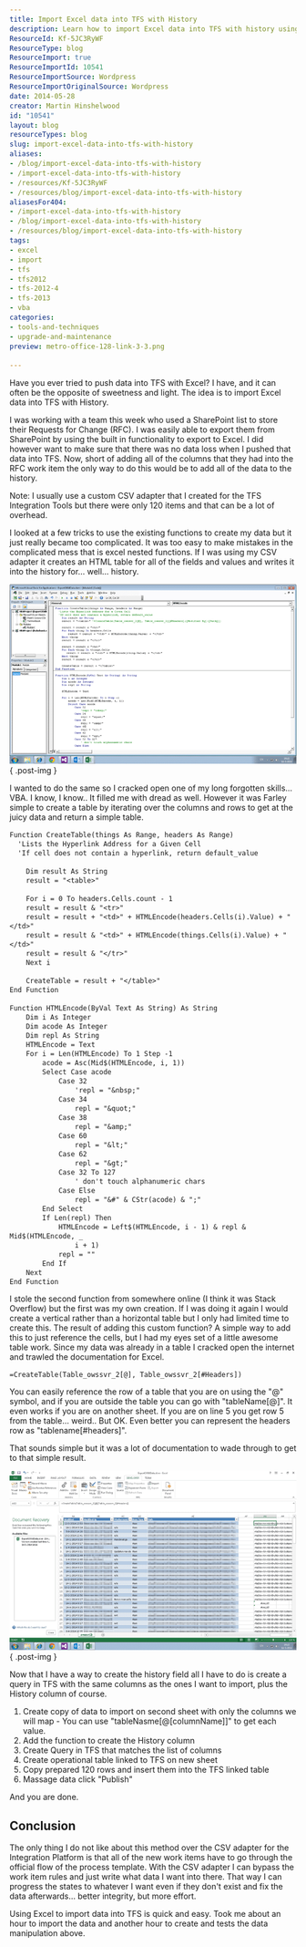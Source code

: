 ```yaml
---
title: Import Excel data into TFS with History
description: Learn how to import Excel data into TFS with history using VBA. Simplify your workflow and ensure data integrity with this step-by-step guide!
ResourceId: Kf-5JC3RyWF
ResourceType: blog
ResourceImport: true
ResourceImportId: 10541
ResourceImportSource: Wordpress
ResourceImportOriginalSource: Wordpress
date: 2014-05-28
creator: Martin Hinshelwood
id: "10541"
layout: blog
resourceTypes: blog
slug: import-excel-data-into-tfs-with-history
aliases:
- /blog/import-excel-data-into-tfs-with-history
- /import-excel-data-into-tfs-with-history
- /resources/Kf-5JC3RyWF
- /resources/blog/import-excel-data-into-tfs-with-history
aliasesFor404:
- /import-excel-data-into-tfs-with-history
- /blog/import-excel-data-into-tfs-with-history
- /resources/blog/import-excel-data-into-tfs-with-history
tags:
- excel
- import
- tfs
- tfs2012
- tfs-2012-4
- tfs-2013
- vba
categories:
- tools-and-techniques
- upgrade-and-maintenance
preview: metro-office-128-link-3-3.png

---
```

Have you ever tried to push data into TFS with Excel? I have, and it can often be the opposite of sweetness and light. The idea is to import Excel data into TFS with History.

I was working with a team this week who used a SharePoint list to store their Requests for Change (RFC). I was easily able to export them from SharePoint by using the built in functionality to export to Excel. I did however want to make sure that there was no data loss when I pushed that data into TFS. Now, short of adding all of the columns that they had into the RFC work item the only way to do this would be to add all of the data to the history.

Note: I usually use a custom CSV adapter that I created for the TFS Integration Tools but there were only 120 items and that can be a lot of overhead.

I looked at a few tricks to use the existing functions to create my data but it just really became too complicated. It was too easy to make mistakes in the complicated mess that is excel nested functions. If I was using my CSV adapter it creates an HTML table for all of the fields and values and writes it into the history for… well… history.

![clip_image001](images/clip_image0011-1-1.png "clip_image001")
{ .post-img }

I wanted to do the same so I cracked open one of my long forgotten skills… VBA. I know, I know.. It filled me with dread as well. However it was Farley simple to create a table by iterating over the columns and rows to get at the juicy data and return a simple table.

```
Function CreateTable(things As Range, headers As Range)
  'Lists the Hyperlink Address for a Given Cell
  'If cell does not contain a hyperlink, return default_value

    Dim result As String
    result = "<table>"

    For i = 0 To headers.Cells.count - 1
    result = result & "<tr>"
    result = result + "<td>" + HTMLEncode(headers.Cells(i).Value) + "</td>"
    result = result & "<td>" + HTMLEncode(things.Cells(i).Value) + "</td>"
    result = result & "</tr>"
    Next i

    CreateTable = result + "</table>"
End Function

Function HTMLEncode(ByVal Text As String) As String
    Dim i As Integer
    Dim acode As Integer
    Dim repl As String
    HTMLEncode = Text
    For i = Len(HTMLEncode) To 1 Step -1
        acode = Asc(Mid$(HTMLEncode, i, 1))
        Select Case acode
            Case 32
                'repl = "&nbsp;"
            Case 34
                repl = "&quot;"
            Case 38
                repl = "&amp;"
            Case 60
                repl = "&lt;"
            Case 62
                repl = "&gt;"
            Case 32 To 127
                ' don't touch alphanumeric chars
            Case Else
                repl = "&#" & CStr(acode) & ";"
        End Select
        If Len(repl) Then
            HTMLEncode = Left$(HTMLEncode, i - 1) & repl & Mid$(HTMLEncode, _
                i + 1)
            repl = ""
        End If
    Next
End Function

```

I stole the second function from somewhere online (I think it was Stack Overflow) but the first was my own creation. If I was doing it again I would create a vertical rather than a horizontal table but I only had limited time to create this. The result of adding this custom function? A simple way to add this to just reference the cells, but I had my eyes set of a little awesome table work. Since my data was already in a table I cracked open the internet and trawled the documentation for Excel.

```
=CreateTable(Table_owssvr_2[@], Table_owssvr_2[#Headers])
```

You can easily reference the row of a table that you are on using the "@" symbol, and if you are outside the table you can go with "tableName\[@\]". It even works if you are on another sheet. If you are on line 5 you get row 5 from the table… weird.. But OK. Even better you can represent the headers row as "tablename\[#headers\]".

That sounds simple but it was a lot of documentation to wade through to get to that simple result.

![clip_image002](images/clip_image0021-2-2.png "clip_image002")
{ .post-img }

Now that I have a way to create the history field all I have to do is create a query in TFS with the same columns as the ones I want to import, plus the History column of course.

1. Create copy of data to import on second sheet with only the columns we will map - You can use "tableNasme\[@\[columnName\]\]" to get each value.
2. Add the function to create the History column
3. Create Query in TFS that matches the list of columns
4. Create operational table linked to TFS on new sheet
5. Copy prepared 120 rows and insert them into the TFS linked table
6. Massage data click "Publish"

And you are done.

## Conclusion

The only thing I do not like about this method over the CSV adapter for the Integration Platform is that all of the new work items have to go through the official flow of the process template. With the CSV adapter I can bypass the work item rules and just write what data I want into there. That way I can progress the states to whatever I want even if they don't exist and fix the data afterwards… better integrity, but more effort.

Using Excel to import data into TFS is quick and easy. Took me about an hour to import the data and another hour to create and tests the data manipulation above.
